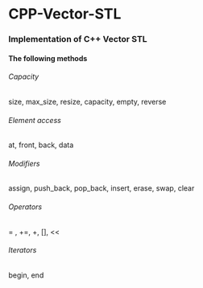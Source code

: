 # CPP-Vector-STL
### Implementation of C++ Vector STL
#### The following methods
###### Capacity
size, max_size, resize, capacity, empty, reverse
###### Element access
at, front, back, data
###### Modifiers
assign, push_back, pop_back, insert, erase, swap, clear
###### Operators
= , +=, +, [], <<
###### Iterators
begin, end
